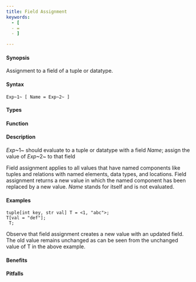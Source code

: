 ```yaml
---
title: Field Assignment
keywords:
  - [
  - =
  - ]

---
```


#### Synopsis

Assignment to a field of a tuple or datatype.

#### Syntax

`Exp~1~ [ Name = Exp~2~ ]`

#### Types

#### Function

#### Description

_Exp_~1~ should evaluate to a tuple or datatype with a field _Name_; assign the value of _Exp_~2~ to that field

Field assignment applies to all values that have named components like tuples and relations with named elements, data types, and locations. 
Field assignment returns a new value in which the named component has been replaced by a new value.
_Name_ stands for itself and is not evaluated.

#### Examples

```rascal-shell
tuple[int key, str val] T = <1, "abc">;
T[val = "def"];
 T;
```

Observe that field assignment creates a new value with an updated field. The old value remains unchanged as can be seen from the unchanged value of T in the above example.

#### Benefits

#### Pitfalls

